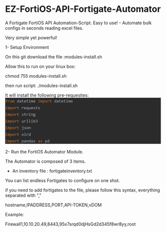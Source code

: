 # EZ-FortiOS-API-Fortigate-Automator
A Fortigate FortiOS API Automation-Script. Easy to use! - Automate bulk configs in seconds reading excel files.

Very simple yet powerful!

1- Setup Environment

On this git download the file :modules-install.sh

Allow this to run on your linux box:

chmod 755 modules-install.sh

then run script:
./modules-install.sh

It will install the following pre-requesites:
![Modules](/images/API-Modules-FortiOS-1.JPG)


2- Run the FortiOS Automator Module.

The Automator is composed of 3 items.

- An inventory file : fortigateinventory.txt
 
 You can list endless Fortigates to configure
 on one shot.
 
 if you need to add fortigates to the file,
 please follow this syntax, everything separated with ","
 
 hostname,IPADDRESS,PORT,API-TOKEN,vDOM
 
 Example:
 
 Firewall1,10.10.20.49,8443,95x7srqd0djHsGd2d345f8wr8yy,root
 
 






